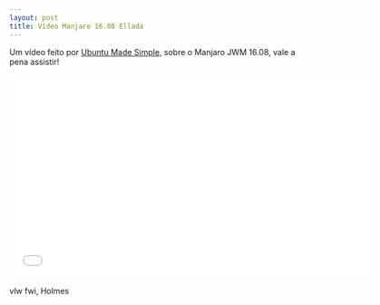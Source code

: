 ```yaml
---
layout: post
title: Vídeo Manjaro 16.08 Ellada
---
```


<p style="text-align: justify;">Um vídeo feito por <a href="https://www.youtube.com/channel/UCBsltZiJ0ACdbizilpCqscA">Ubuntu Made Simple,</a> sobre o Manjaro JWM 16.08, vale a pena assistir!</p>

<iframe width="640" height="360" src="//www.youtube.com/embed/hdutcMjtMsM?feature=player_detailpage" frameborder="0" allowfullscreen></iframe>

vlw fwi, Holmes